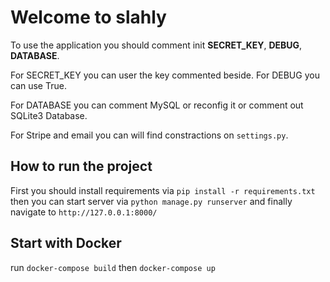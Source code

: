 # Welcome to slahly

To use the application you should comment init **SECRET_KEY**, **DEBUG**, **DATABASE**.

For SECRET_KEY you can user the key commented beside.
For DEBUG you can use True.

For DATABASE you can comment MySQL or reconfig it or comment out SQLite3 Database.

For Stripe and email you can will find constractions on `settings.py`.

## How to run the project

First you should install requirements via `pip install -r requirements.txt` then you can start server via `python manage.py runserver` and finally navigate to `http://127.0.0.1:8000/`

## Start with Docker

run `docker-compose build` then `docker-compose up`
